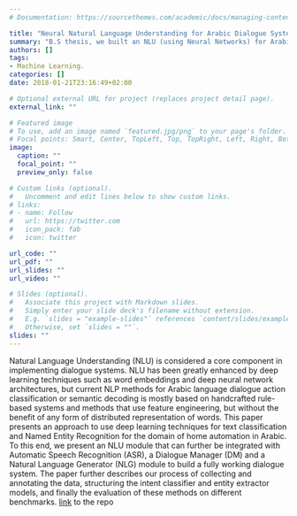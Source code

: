```yaml
---
# Documentation: https://sourcethemes.com/academic/docs/managing-content/

title: "Neural Natural Language Understanding for Arabic Dialogue Systems"
summary: "B.S thesis, we built an NLU (using Neural Networks) for Arabic home automation assistants. we used CNN and BiLSTM in text classification and NER to build the NLU."
authors: []
tags: 
- Machine Learning. 
categories: []
date: 2018-01-21T23:16:49+02:00

# Optional external URL for project (replaces project detail page).
external_link: ""

# Featured image
# To use, add an image named `featured.jpg/png` to your page's folder.
# Focal points: Smart, Center, TopLeft, Top, TopRight, Left, Right, BottomLeft, Bottom, BottomRight.
image:
  caption: ""
  focal_point: ""
  preview_only: false

# Custom links (optional).
#   Uncomment and edit lines below to show custom links.
# links:
# - name: Follow
#   url: https://twitter.com
#   icon_pack: fab
#   icon: twitter

url_code: ""
url_pdf: ""
url_slides: ""
url_video: ""

# Slides (optional).
#   Associate this project with Markdown slides.
#   Simply enter your slide deck's filename without extension.
#   E.g. `slides = "example-slides"` references `content/slides/example-slides.md`.
#   Otherwise, set `slides = ""`.
slides: ""
---
```

Natural Language Understanding (NLU) is considered a core component in implementing dialogue systems. NLU has been greatly enhanced by deep learning techniques such as word embeddings and deep neural network architectures, but current NLP methods for Arabic language dialogue action classification or semantic decoding is mostly based on handcrafted rule-based systems and methods that use feature engineering, but without the benefit of any form of distributed representation of words. This paper presents an approach to use deep learning techniques for text classification and Named Entity Recognition for the domain of home automation in Arabic. To this end, we present an NLU module that can further be integrated with Automatic Speech Recognition (ASR), a Dialogue Manager (DM) and a Natural Language Generator (NLG) module to build a fully working dialogue system. The paper further describes our process of collecting and annotating the data, structuring the intent classifier and entity extractor models, and finally the evaluation of these methods on different benchmarks.
[link](https://github.com/abdallah197/NLU--ArabicDialogueSystems) to the repo
